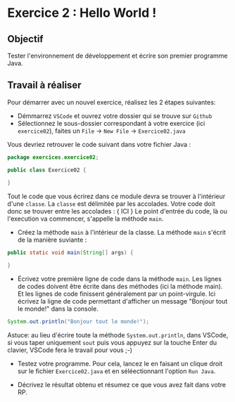 # Exercice 2 : Hello World !


## Objectif
Tester l'environnement de développement et écrire son premier programme Java. 


## Travail à réaliser
Pour démarrer avec un nouvel exercice, réalisez les 2 étapes suivantes: 
- Démmarrez `VSCode` et ouvrez votre dossier qui se trouve sur `Github`
- Sélectionnez le sous-dossier correspondant à votre exercice (ici `exercice02`), faites un `File` -> `New File` -> `Exercice02.java`

Vous devriez retrouver le code suivant dans votre fichier Java :
```java
package exercices.exercice02;

public class Exercice02 {
    
}
```

Tout le code que vous écrirez dans ce module devra se trouver à l'intérieur d'une `classe`. La `classe` est délimitée par les accolades. Votre code doit donc se trouver entre les accolades : { ICI }
Le point d'entrée du code, là ou l'execution va commencer, s'appelle la méthode `main`. 
- Créez la méthode `main` à l'intérieur de la classe. La méthode `main` s'écrit de la manière suviante : 
```java
public static void main(String[] args) {

}
```
- Écrivez votre première ligne de code dans la méthode `main`. Les lignes de codes doivent être écrite dans des méthodes (ici la méthode main). Et les lignes de code finissent généralement par un point-virgule. Ici écrivez la ligne de code permettant d'afficher un message "Bonjour tout le monde!" dans la console.
```java
System.out.println("Bonjour tout le monde!");
```
Astuce: au lieu d'écrire toute la méthode `System.out.println`, dans VSCode, si vous taper  uniquement `sout` puis vous appuyez sur la touche Enter du clavier, VSCode fera le travail pour vous ;-) 

- Testez votre programme. Pour cela, lancez le en faisant un clique droit sur le fichier `Exercice02.java` et en séléectionnant l'option `Run Java`.

- Décrivez le résultat obtenu et résumez ce que vous avez fait dans votre RP.
